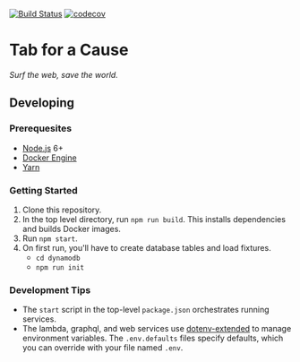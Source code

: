 [![Build Status](https://travis-ci.org/gladly-team/tab.svg?branch=master)](https://travis-ci.org/gladly-team/tab)
[![codecov](https://codecov.io/gh/gladly-team/tab/branch/master/graph/badge.svg)](https://codecov.io/gh/gladly-team/tab)
# Tab for a Cause
*Surf the web, save the world.*

## Developing

### Prerequesites
* [Node.js](https://nodejs.org/en/) 6+
* [Docker Engine](https://docs.docker.com/engine/installation/)
* [Yarn](https://yarnpkg.com/en/)

### Getting Started

1. Clone this repository.
2. In the top level directory, run `npm run build`. This installs dependencies and builds Docker images.
3. Run `npm start`.
4. On first run, you'll have to create database tables and load fixtures.
    * `cd dynamodb`
    * `npm run init`

### Development Tips

* The `start` script in the top-level `package.json` orchestrates running services.
* The lambda, graphql, and web services use [dotenv-extended](https://www.npmjs.com/package/dotenv-extended) to manage environment variables. The `.env.defaults` files specify defaults, which you can override with your file named `.env`.
